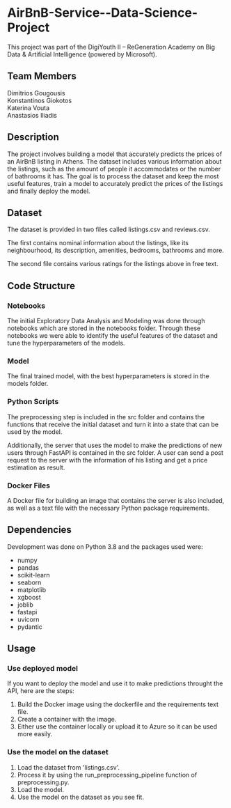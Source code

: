 # AirBnB-Service--Data-Science-Project

This project was part of the DigiYouth II – ReGeneration Academy on Big Data & Artificial Intelligence (powered by Microsoft).

## Team Members

Dimitrios Gougousis  
Konstantinos Giokotos  
Katerina Vouta  
Anastasios Iliadis  

## Description

The project involves building a model that accurately predicts the prices of an AirBnB listing in Athens. The dataset includes various information 
about the listings, such as the amount of people it accommodates or the number of bathrooms it has. The goal is to process the dataset and keep the 
most useful features, train a model to accurately predict the prices of the listings and finally deploy the model.

## Dataset

The dataset is provided in two files called listings.csv and reviews.csv.

The first contains nominal information about the listings, like its neighbourhood, its description, amenities, bedrooms, bathrooms and more.

The second file contains various ratings for the listings above in free text.

## Code Structure

### Notebooks

The initial Exploratory Data Analysis and Modeling was done through notebooks which are stored in the notebooks folder. Through these notebooks we
were able to identify the useful features of the dataset and tune the hyperparameters of the models.

### Model

The final trained model, with the best hyperparameters is stored in the models folder.

### Python Scripts

The preprocessing step is included in the src folder and contains the functions that receive the initial dataset and turn it into a state that can be 
used by the model.

Additionally, the server that uses the model to make the predictions of new users through FastAPI is contained in the src folder. A user can send a 
post request to the server with the information of his listing and get a price estimation as result.

### Docker Files

A Docker file for building an image that contains the server is also included, as well as a text file with the necessary Python package requirements.

## Dependencies

Development was done on Python 3.8 and the packages used were:

- numpy
- pandas
- scikit-learn
- seaborn
- matplotlib
- xgboost
- joblib
- fastapi
- uvicorn
- pydantic

## Usage

### Use deployed model

If you want to deploy the model and use it to make predictions throught the API, here are the steps:

1. Build the Docker image using the dockerfile and the requirements text file.
2. Create a container with the image.
3. Either use the container locally or upload it to Azure so it can be used more easily.

### Use the model on the dataset

1. Load the dataset from 'listings.csv'.
2. Process it by using the run_preprocessing_pipeline function of preprocessing.py.
3. Load the model.
4. Use the model on the dataset as you see fit.
